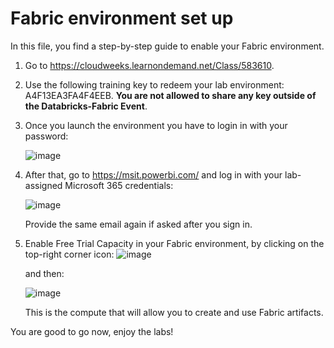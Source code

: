 # **Fabric environment set up**

In this file, you find a step-by-step guide to enable your Fabric environment.


1. Go to https://cloudweeks.learnondemand.net/Class/583610. 

2.  Use the following training key to redeem your lab environment: A4F13EA3FA4F4EEB. **You are not allowed to share any key outside of the Databricks-Fabric Event**.

3. Once you launch the environment you have to login in with your password:
   
   ![image](https://github.com/FrancescoCortella/labsforpartners-microsoftfabric/assets/135111177/dd000b08-b929-4440-a75b-93acc032d877)


4. After that, go to https://msit.powerbi.com/ and log in with your lab-assigned Microsoft 365 credentials:
   
   ![image](https://github.com/FrancescoCortella/labsforpartners-microsoftfabric/assets/135111177/c8e2259d-9223-41b2-9c6c-ff1cb77dbb47)
   
   Provide the same email again if asked after you sign in.


6.	Enable Free Trial Capacity in your Fabric environment, by clicking on the top-right corner icon:
   ![image](https://github.com/FrancescoCortella/labsforpartners-microsoftfabric/assets/135111177/cecf091a-1a36-4615-b443-2cbe6143617a)

  	and then:

  	![image](https://github.com/FrancescoCortella/labsforpartners-microsoftfabric/assets/135111177/05afc426-3b3e-41df-81f8-fdec31797be5)

  	This is the compute that will allow you to create and use Fabric artifacts.

  

You are good to go now, enjoy the labs!

